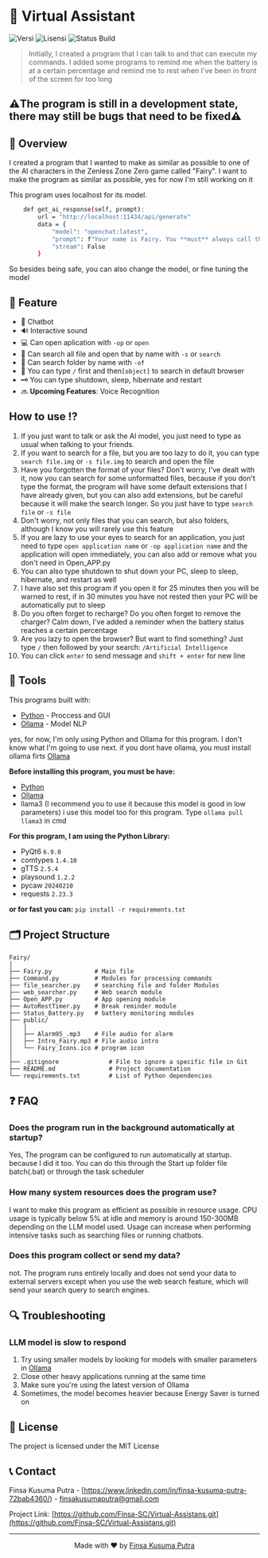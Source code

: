 # 🚀  Virtual Assistant

![Versi](https://img.shields.io/badge/version-1.0.0-blue.svg)
![Lisensi](https://img.shields.io/badge/license-MIT-green.svg)
![Status Build](https://img.shields.io/badge/build-passing-brightgreen.svg)

> Initially, I created a program that I can talk to and that can execute my commands. I added some programs to remind me when the battery is at a certain percentage and remind me to rest when I've been in front of the screen for too long

## ⚠️The program is still in a development state, there may still be bugs that need to be fixed⚠️

## 📖 Overview

I created a program that I wanted to make as similar as possible to one of the AI characters in the Zenless Zone Zero game called "Fairy". I want to make the program as similar as possible, yes for now I'm still working on it

This program uses localhost for its model.
```` bash
    def get_ai_response(self, prompt):
        url = "http://localhost:11434/api/generate"
        data = {
            "model": "openchat:latest",
            "prompt": f"Your name is Fairy. You **must** always call the user is Master. User: {prompt}\nAI:",
            "stream": False
        }
````
So besides being safe, you can also change the model, or fine tuning the model

## 🎯 Feature

- 🤖 Chatbot
- 🔊 Interactive sound
- 💻 Can open aplication with `-op` or `open`
- 📄 Can search all file and open that by name with `-s` or `search`
- 📁 Can search folder by name with `-of`
- 🔎 You can type `/` first and then`[object]` to search in default browser
- 🗝️ You can type shutdown, sleep, hibernate and restart
- 🔜 **Upcoming Features**: Voice Recognition


## How to use ⁉️
1. If you just want to talk or ask the AI model, you just need to type as usual when talking to your friends.
2. If you want to search for a file, but you are too lazy to do it, you can type `search file.img` or `-s file.img` to search and open the file
3. Have you forgotten the format of your files? Don't worry, I've dealt with it, now you can search for some unformatted files, because if you don't type the format, the program will have some default extensions that I have already given, but you can also add extensions, but be careful because it will make the search longer. So you just have to type `search file` or `-s file`
4. Don't worry, not only files that you can search, but also folders, although I know you will rarely use this feature
5. If you are lazy to use your eyes to search for an application, you just need to type `open application name` or `-op application name` and the application will open immediately, you can also add or remove what you don't need in Open_APP.py
6. You can also type shutdown to shut down your PC, sleep to sleep, hibernate, and restart as well
7. I have also set this program if you open it for 25 minutes then you will be warned to rest, if in 30 minutes you have not rested then your PC will be automatically put to sleep
8. Do you often forget to recharge? Do you often forget to remove the charger? Calm down, I've added a reminder when the battery status reaches a certain percentage
9. Are you lazy to open the browser? But want to find something? Just type `/` then followed by your search: `/Artificial Intelligence`
10. You can click `enter` to send message and `shift + enter` for new line

## 🔧 Tools

This programs built with:

- [Python](https://python.org/) - Proccess and GUI
- [Ollama](https://ollama.com/) - Model NLP

yes, for now, I'm only using Python and Ollama for this program. I don't know what I'm going to use next.
if you dont have ollama, you must install ollama firts [Ollama](https://ollama.com/)

**Before installing this program, you must be have:** 

- [Python](https://python.org/)
- [Ollama](https://ollama.com/)
- llama3 (I recommend you to use it because this model is good in low parameters) i use this model too for this program. Type `ollama pull llama3` in cmd

**For this program, I am using the Python Library:**
- PyQt6 `6.9.0`
- comtypes `1.4.10`
- gTTS `2.5.4`
- playsound `1.2.2`
- pycaw `20240210`
- requests `2.23.3`

**or for fast you can:**
`pip install -r requirements.txt`

## 🗂️ Project Structure

```
Fairy/
│
├── Fairy.py            # Main file
├── Command.py          # Modules for processing commands
├── file_searcher.py    # searching file and folder Modules
├── web_searcher.py     # Web search module
├── Open_APP.py         # App opening module
├── AutoRestTimer.py    # Break reminder module
├── Status_Battery.py   # battery monitoring modules
├── public/
│   │
│   ├── Alarm95_.mp3    # File audio for alarm
│   ├── Intro_Fairy.mp3 # File audio intro
│   └── Fairy_Icons.ico # program icon
│       
├── .gitignore              # File to ignore a specific file in Git
├── README.md               # Project documentation
└── requirements.txt        # List of Python dependencies
```

## ❓ FAQ

### Does the program run in the background automatically at startup?

Yes, The program can be configured to run automatically at startup. because I did it too. You can do this through the Start up folder file batch(.bat) or through the task scheduler

### How many system resources does the program use?

I want to make this program as efficient as possible in resource usage. CPU usage is typically below 5% at idle and memory is around 150-300MB depending on the LLM model used. Usage can increase when performing intensive tasks such as searching files or running chatbots.

### Does this program collect or send my data?

not. The program runs entirely locally and does not send your data to external servers except when you use the web search feature, which will send your search query to search engines.

## 🔍 Troubleshooting

### LLM model is slow to respond
1. Try using smaller models by looking for models with smaller parameters in [Ollama](https://ollama.com/search)
2. Close other heavy applications running at the same time
3. Make sure you're using the latest version of Ollama
4. Sometimes, the model becomes heavier because Energy Saver is turned on


## 📃 License

The project is licensed under the MIT License

## 📞 Contact

Finsa Kusuma Putra - [https://www.linkedin.com/in/finsa-kusuma-putra-72bab4360/) - finsakusumaputra@gmail.com

Project Link: [https://github.com/Finsa-SC/Virtual-Assistans.git](https://github.com/Finsa-SC/Virtual-Assistans.git)

---

<p align="center">Made with ❤️ by <a href="https://github.com/Finsa-SC">Finsa Kusuma Putra</a></p>